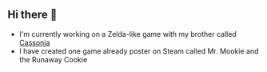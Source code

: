 ## Hi there 👋
- I'm currently working on a Zelda-like game with my brother called [Cassonia](https://b-bgaming.com) 
- I have created one game already poster on Steam called Mr. Mookie and the Runaway Cookie
<!--
**ConnerIBlair/ConnerIBlair** is a ✨ _special_ ✨ repository because its `README.md` (this file) appears on your GitHub profile.

Here are some ideas to get you started:

- 🔭 I’m currently working on ...
- 🌱 I’m currently learning ...
- 👯 I’m looking to collaborate on ...
- 🤔 I’m looking for help with ...
- 💬 Ask me about ...
- 📫 How to reach me: ...
- 😄 Pronouns: ...
- ⚡ Fun fact: ...
-->
